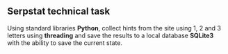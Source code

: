 ## Serpstat technical task

Using standard libraries **Python**, collect hints from the site using 1, 2 and 3 letters using **threading** and save the results to a local database **SQLite3** with the ability to save the current state.
